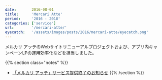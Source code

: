 ```yaml
---
date:       2016-08-01
title:      'Mercari Atte'
period:     '2016 - 2018'
categories: ['service']
url:        '/mercari-atte/'
eyecatch:   '/assets/images/posts/2016/mercari-atte/eyecatch.png'
---
```


メルカリ アッテのWebサイトリニューアルプロジェクトおよび、アプリ内キャンペーンLPの運用効率化などを担当しました。

{{% section class="notes" %}}
- [「メルカリ アッテ」サービス提供終了のお知らせ][def]
{{% /section %}}

[def]: https://about.mercari.com/press/news/articles/20180316_atte_close/